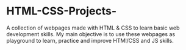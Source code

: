 # HTML-CSS-Projects-
A collection of webpages made with HTML &amp; CSS to learn basic web development skills.
My main objective is to use these webpages as playground to learn, practice and improve HTMl/CSS and JS skills.

